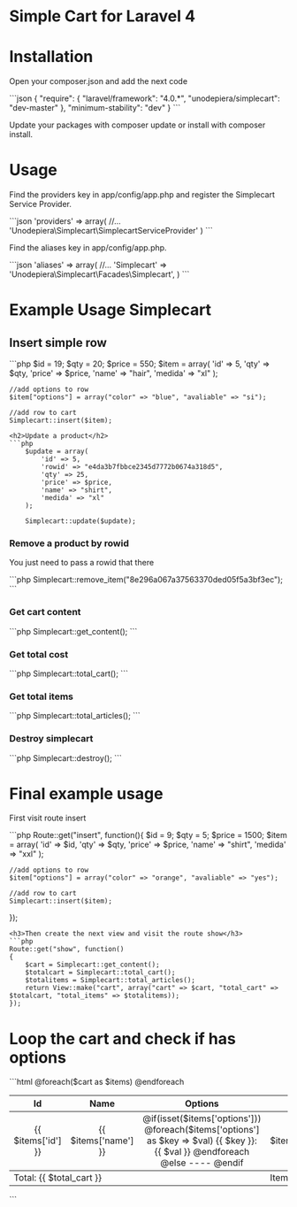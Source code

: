 <h1>Simple Cart for Laravel 4</h1>
<h1>Installation</h1>
<p>Open your composer.json and add the next code</p>
```json
{
	"require": {
	    "laravel/framework": "4.0.*",
	    "unodepiera/simplecart": "dev-master"
	},
	"minimum-stability": "dev"
}
```
<p>Update your packages with composer update or install with composer install.</p>
<h1>Usage</h1>
<p>Find the providers key in app/config/app.php and register the Simplecart Service Provider.</p>
```json
	'providers' => array(
        //...
        'Unodepiera\Simplecart\SimplecartServiceProvider'
    )
```
<p>Find the aliases key in app/config/app.php.</p>
```json
	'aliases' => array(
        //...
        'Simplecart'      => 'Unodepiera\Simplecart\Facades\Simplecart',
    )
```

<h1>Example Usage Simplecart</h1>
<h2>Insert simple row</h2>
```php
	$id = 19;
	$qty = 20;
	$price = 550;
    $item = array(
    	'id' => 5,
        'qty' => $qty,
        'price' => $price,
        'name' => "hair",
        'medida' => "xl"
    );

    //add options to row
    $item["options"] = array("color" => "blue", "avaliable" => "si");

    //add row to cart
    Simplecart::insert($item);
```
<h2>Update a product</h2>
```php
	$update = array(
    	'id' => 5,
        'rowid'	=> "e4da3b7fbbce2345d7772b0674a318d5",
        'qty' => 25,
        'price' => $price,
        'name' => "shirt",
        'medida' => "xl"
    );

    Simplecart::update($update);
```
<h3>Remove a product by rowid</h3>
<p>You just need to pass a rowid that there</p>
```php
	Simplecart::remove_item("8e296a067a37563370ded05f5a3bf3ec");
```
<h3>Get cart content</h3>
```php	
	Simplecart::get_content();
```
<h3>Get total cost</h3>
```php	
	Simplecart::total_cart();
```
<h3>Get total items</h3>
```php	
	Simplecart::total_articles();
```
<h3>Destroy simplecart</h3>
```php
	Simplecart::destroy();
```

<h1>Final example usage</h1>
<p>First visit route insert</p>
```php
Route::get("insert", function(){
	$id = 9;
    $qty = 5;
    $price = 1500;
    $item = array(
        'id' => $id,
        'qty' => $qty,
        'price' => $price,
        'name' => "shirt",
        'medida' => "xxl"
    );

    //add options to row
    $item["options"] = array("color" => "orange", "avaliable" => "yes");

    //add row to cart
    Simplecart::insert($item);
});
```
<h3>Then create the next view and visit the route show</h3>
```php
Route::get("show", function()
{
	$cart = Simplecart::get_content();
	$totalcart = Simplecart::total_cart();
	$totalitems = Simplecart::total_articles();
	return View::make("cart", array("cart" => $cart, "total_cart" => $totalcart, "total_items" => $totalitems));
});
```
<h1>Loop the cart and check if has options</h1>
```html
<!doctype html>
<html lang="en">
<head>
    <meta charset="utf-8">
    <title>Simplecart for Laravel 4</title>

</head>
<body>
    <table class="simplecart">
        <tr>
            <thead>
                <th>
                    Id
                </th>
                <th>
                    Name
                </th>
                <th>
                    Options
                </th>
                <th>
                    Price
                </th>
                <th>
                    Qty
                </tth>
                <th>
                    Total price
                </tth>
            </thead>
        </tr>
        @foreach($cart as $items)
        <tr>
            <tbody style="text-align:center">
                <td>
                    {{ $items['id'] }}
                </td>
                <td>
                    {{ $items['name'] }}
                </td>
                <td>
                    @if(isset($items['options']))
                        @foreach($items['options'] as $key => $val)
                            {{ $key }}: {{ $val }}
                        @endforeach
                    @else
                        ----
                    @endif
                </td>
                <td>
                    {{ $items['price'] }}
                </td>
                <td>
                    {{ $items['qty'] }}
                </td>
                <td>
                    {{ $items['total'] }}
                </td>
            </tbody>
        </tr>
        @endforeach
        <tr>
            <td colspan="3">Total: {{ $total_cart }}</td>
            <td colspan="3">Items: {{ $total_items }}</td>
        </tr>
    </table>
</body>
</html>
```
